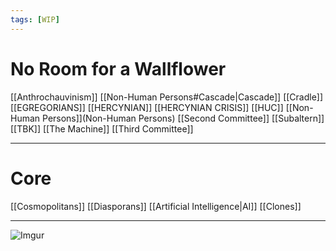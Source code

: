 ```yaml
---
tags: [WIP]
---
```


# No Room for a Wallflower

[[Anthrochauvinism]]
[[Non-Human Persons#Cascade|Cascade]]
[[Cradle]]
[[EGREGORIANS]]
[[HERCYNIAN]]
[[HERCYNIAN CRISIS]]
[[HUC]]
[[Non-Human Persons]](Non-Human Persons)
[[Second Committee]]
[[Subaltern]]
[[TBK]]
[[The Machine]]
[[Third Committee]]

---

# Core

[[Cosmopolitans]]
[[Diasporans]]
[[Artificial Intelligence|AI]]
[[Clones]]

---


 ![Imgur](https://i.imgur.com/WTXW82u.png)